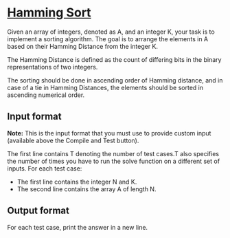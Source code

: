 # [Hamming Sort][link]

Given an array of integers, denoted as A, and an integer K, your task is to implement a sorting algorithm. The goal is to arrange the elements in A based on their Hamming Distance from the integer K.

The Hamming Distance is defined as the count of differing bits in the binary representations of two integers.

The sorting should be done in ascending order of Hamming distance, and in case of a tie in Hamming Distances, the elements should be sorted in ascending numerical order.

## Input format

**Note:** This is the input format that you must use to provide custom input (available above the Compile and Test button).

The first line contains T denoting the number of test cases.T also specifies the number of times you have to run the solve function on a different set of inputs. For each test case:

- The first line contains the integer N and K.
- The second line contains the array A of length N.

## Output format

For each test case, print the answer in a new line.

[link]: https://www.hackerearth.com/practice/basic-programming/bit-manipulation/basics-of-bit-manipulation/practice-problems/algorithm/hamming-sort-09045827/
